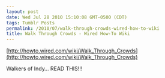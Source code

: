 ```yaml
---
layout: post
date: Wed Jul 28 2010 15:10:08 GMT-0500 (CDT)
tags: Tumblr Posts
permalink: /2010/07/walk-through-crowds-wired-how-to-wiki
title: Walk Through Crowds - Wired How-To Wiki
---
```


[http://howto.wired.com/wiki/Walk_Through_Crowds](http://howto.wired.com/wiki/Walk_Through_Crowds)

Walkers of Indy… READ THIS!!!
